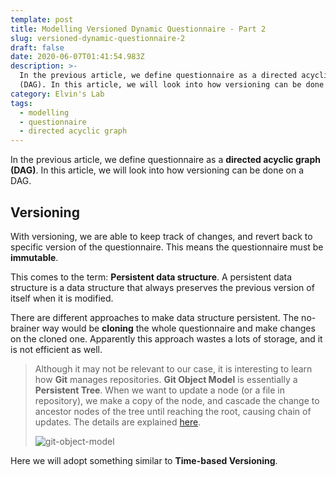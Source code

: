 ```yaml
---
template: post
title: Modelling Versioned Dynamic Questionnaire - Part 2
slug: versioned-dynamic-questionnaire-2
draft: false
date: 2020-06-07T01:41:54.983Z
description: >-
  In the previous article, we define questionnaire as a directed acyclic graph
  (DAG). In this article, we will look into how versioning can be done on a DAG.
category: Elvin's Lab
tags:
  - modelling
  - questionnaire
  - directed acyclic graph
---
```

In the previous article, we define questionnaire as a **directed acyclic graph (DAG)**. In this article, we will look into how versioning can be done on a DAG.

## Versioning

With versioning, we are able to keep track of changes, and revert back to specific version of the questionnaire. This means the questionnaire must be **immutable**.

This comes to the term: **Persistent data structure**. A persistent data structure is a data structure that always preserves the previous version of itself when it is modified.

There are different approaches to make data structure persistent. The no-brainer way would be **cloning** the whole questionnaire and make changes on the cloned one. Apparently this approach wastes a lots of storage, and it is not efficient as well.

> Although it may not be relevant to our case, it is interesting to learn how **Git** manages repositories. **Git Object Model** is essentially a **Persistent Tree**. When we want to update a node (or a file in repository), we make a copy of the node, and cascade the change to ancestor nodes of the tree until reaching the root, causing chain of updates. The details are explained [here](https://git-scm.com/book/en/v2/Git-Internals-Git-Objects).
>
> ![git-object-model](/media/git.png "Git Object Model")

Here we will adopt something similar to **Time-based Versioning**.

